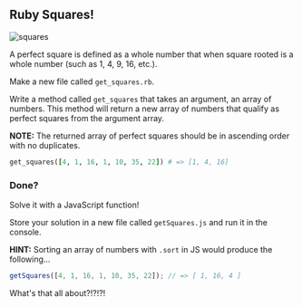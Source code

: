 ## Ruby Squares!

![squares](http://i.giphy.com/x6F5Kp0hnZ2Fy.gif)

A perfect square is defined as a whole number that when square rooted is a whole
number (such as 1, 4, 9, 16, etc.).

Make a new file called `get_squares.rb`.

Write a method called `get_squares` that takes an argument, an array of numbers. This method will return a new
array of numbers that qualify as perfect squares from the argument array.

**NOTE:** The returned array of perfect squares should be in ascending order with no duplicates.

```rb
get_squares([4, 1, 16, 1, 10, 35, 22]) # => [1, 4, 16]
```

### Done?

Solve it with a JavaScript function!

Store your solution in a new file called `getSquares.js` and run it in the console.

**HINT:** Sorting an array of numbers with `.sort` in JS would produce the following...

```js
getSquares([4, 1, 16, 1, 10, 35, 22]); // => [ 1, 16, 4 ]
```

What's that all about?!?!?!
